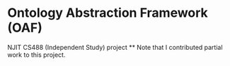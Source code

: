 # Ontology Abstraction Framework (OAF)
NJIT CS488 (Independent Study) project
** Note that I contributed partial work to this project.
